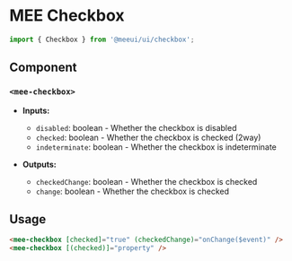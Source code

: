 # MEE Checkbox

```typescript
import { Checkbox } from '@meeui/ui/checkbox';
```

## Component

### `<mee-checkbox>`

- **Inputs:**

  - `disabled`: boolean - Whether the checkbox is disabled
  - `checked`: boolean - Whether the checkbox is checked (2way)
  - `indeterminate`: boolean - Whether the checkbox is indeterminate

- **Outputs:**

  - `checkedChange`: boolean - Whether the checkbox is checked
  - `change`: boolean - Whether the checkbox is checked

## Usage

```html
<mee-checkbox [checked]="true" (checkedChange)="onChange($event)" />
<mee-checkbox [(checked)]="property" />
```
